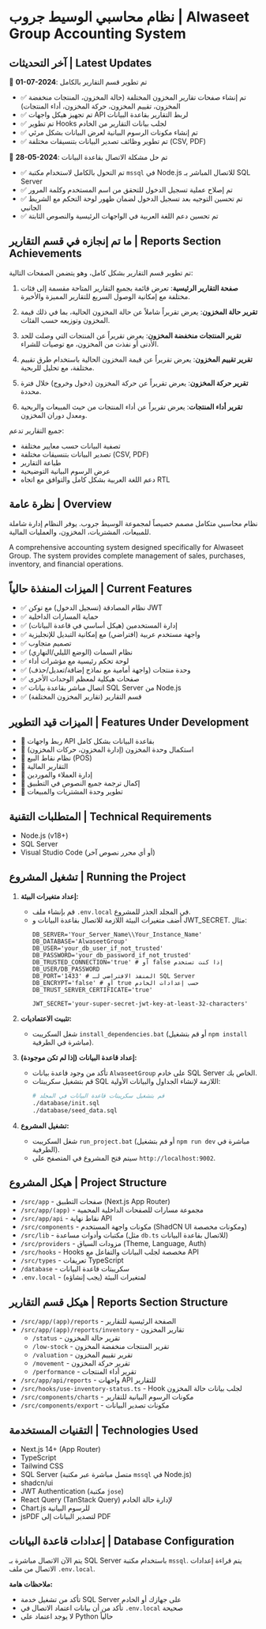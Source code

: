 # نظام محاسبي الوسيط جروب | Alwaseet Group Accounting System

## آخر التحديثات | Latest Updates
🔧 **01-07-2024**: تم تطوير قسم التقارير بالكامل
- ✅ تم إنشاء صفحات تقارير المخزون المختلفة (حالة المخزون، المنتجات منخفضة المخزون، تقييم المخزون، حركة المخزون، أداء المنتجات)
- ✅ تم تجهيز هيكل واجهات API لربط التقارير بقاعدة البيانات
- ✅ تم تطوير Hooks لجلب بيانات التقارير من الخادم
- ✅ تم إنشاء مكونات الرسوم البيانية لعرض البيانات بشكل مرئي
- ✅ تم تطوير وظائف تصدير البيانات بتنسيقات مختلفة (CSV, PDF)

🔧 **28-05-2024**: تم حل مشكلة الاتصال بقاعدة البيانات
- ✅ تم التحول بالكامل لاستخدام مكتبة `mssql` في Node.js للاتصال المباشر بـ SQL Server
- ✅ تم إصلاح عملية تسجيل الدخول للتحقق من اسم المستخدم وكلمة المرور
- ✅ تم تحسين التوجيه بعد تسجيل الدخول لضمان ظهور لوحة التحكم مع الشريط الجانبي
- ✅ تم تحسين دعم اللغة العربية في الواجهات الرئيسية والنصوص الثابتة

## ما تم إنجازه في قسم التقارير | Reports Section Achievements
تم تطوير قسم التقارير بشكل كامل، وهو يتضمن الصفحات التالية:

1. **صفحة التقارير الرئيسية**: تعرض قائمة بجميع التقارير المتاحة مقسمة إلى فئات مختلفة مع إمكانية الوصول السريع للتقارير المميزة والأخيرة.

2. **تقرير حالة المخزون**: يعرض تقريراً شاملاً عن حالة المخزون الحالية، بما في ذلك قيمة المخزون وتوزيعه حسب الفئات.

3. **تقرير المنتجات منخفضة المخزون**: يعرض تقريراً عن المنتجات التي وصلت للحد الأدنى أو نفذت من المخزون، مع توصيات للشراء.

4. **تقرير تقييم المخزون**: يعرض تقريراً عن قيمة المخزون الحالية باستخدام طرق تقييم مختلفة، مع تحليل للربحية.

5. **تقرير حركة المخزون**: يعرض تقريراً عن حركة المخزون (دخول وخروج) خلال فترة محددة.

6. **تقرير أداء المنتجات**: يعرض تقريراً عن أداء المنتجات من حيث المبيعات والربحية ومعدل دوران المخزون.

جميع التقارير تدعم:
- تصفية البيانات حسب معايير مختلفة
- تصدير البيانات بتنسيقات مختلفة (CSV, PDF)
- طباعة التقارير
- عرض الرسوم البيانية التوضيحية
- دعم اللغة العربية بشكل كامل والتوافق مع اتجاه RTL
## نظرة عامة | Overview
نظام محاسبي متكامل مصمم خصيصاً لمجموعة الوسيط جروب. يوفر النظام إدارة شاملة للمبيعات، المشتريات، المخزون، والعمليات المالية.

A comprehensive accounting system designed specifically for Alwaseet Group. The system provides complete management of sales, purchases, inventory, and financial operations.

## الميزات المنفذة حالياً | Current Features
- ✅ نظام المصادقة (تسجيل الدخول) مع توكن JWT
- ✅ حماية المسارات الداخلية
- ✅ إدارة المستخدمين (هيكل أساسي في قاعدة البيانات)
- ✅ واجهة مستخدم عربية (افتراضي) مع إمكانية التبديل للإنجليزية
- ✅ تصميم متجاوب
- ✅ نظام السمات (الوضع الليلي/النهاري)
- ✅ لوحة تحكم رئيسية مع مؤشرات أداء
- ✅ وحدة منتجات (واجهة أمامية مع نماذج إضافة/تعديل/حذف)
- ✅ صفحات هيكلية لمعظم الوحدات الأخرى
- ✅ اتصال مباشر بقاعدة بيانات SQL Server من Node.js
- ✅ قسم التقارير (تقارير المخزون المختلفة)

## الميزات قيد التطوير | Features Under Development
- 🔄 ربط واجهات API بقاعدة البيانات بشكل كامل
- 🔄 استكمال وحدة المخزون (إدارة المخزون، حركات المخزون)
- 🔄 نظام نقاط البيع (POS)
- 🔄 التقارير المالية
- 🔄 إدارة العملاء والموردين
- 🔄 إكمال ترجمة جميع النصوص في التطبيق
- 🔄 تطوير وحدة المشتريات والمبيعات

## المتطلبات التقنية | Technical Requirements
- Node.js (v18+)
- SQL Server
- Visual Studio Code (أو أي محرر نصوص آخر)

## تشغيل المشروع | Running the Project
1. **إعداد متغيرات البيئة:**
   * قم بإنشاء ملف `.env.local` في المجلد الجذر للمشروع.
   * أضف متغيرات البيئة اللازمة للاتصال بقاعدة البيانات و JWT_SECRET. مثال:
     ```env
     DB_SERVER='Your_Server_Name\\Your_Instance_Name'
     DB_DATABASE='AlwaseetGroup'
     DB_USER='your_db_user_if_not_trusted'
     DB_PASSWORD='your_db_password_if_not_trusted'
     DB_TRUSTED_CONNECTION='true' # أو false إذا كنت تستخدم DB_USER/DB_PASSWORD
     DB_PORT='1433' # المنفذ الافتراضي لـ SQL Server
     DB_ENCRYPT='false' # أو true حسب إعدادات الخادم
     DB_TRUST_SERVER_CERTIFICATE='true'

     JWT_SECRET='your-super-secret-jwt-key-at-least-32-characters'
     ```

2. **تثبيت الاعتماديات:**
   * شغل السكريبت `install_dependencies.bat` (أو قم بتشغيل `npm install` مباشرة في الطرفية).

3. **إعداد قاعدة البيانات (إذا لم تكن موجودة):**
   * تأكد من وجود قاعدة بيانات `AlwaseetGroup` على خادم SQL Server الخاص بك.
   * قم بتشغيل سكريبتات SQL اللازمة لإنشاء الجداول والبيانات الأولية:
     ```bash
     # قم بتشغيل سكريبتات قاعدة البيانات في المجلد
     ./database/init.sql
     ./database/seed_data.sql
     ```

4. **تشغيل المشروع:**
   * شغل السكريبت `run_project.bat` (أو قم بتشغيل `npm run dev` مباشرة في الطرفية).
   * سيتم فتح المشروع في المتصفح على `http://localhost:9002`.

## هيكل المشروع | Project Structure
- `/src/app` - صفحات التطبيق (Next.js App Router)
- `/src/app/(app)` - مجموعة مسارات للصفحات الداخلية المحمية
- `/src/app/api` - نقاط نهاية API
- `/src/components` - مكونات واجهة المستخدم (ShadCN UI ومكونات مخصصة)
- `/src/lib` - مكتبات وأدوات مساعدة (مثل `db.ts` للاتصال بقاعدة البيانات)
- `/src/providers` - مزودات السياق (Theme, Language, Auth)
- `/src/hooks` - Hooks مخصصة لجلب البيانات والتفاعل مع API
- `/src/types` - تعريفات TypeScript
- `/database` - سكريبتات قاعدة البيانات
- `.env.local` - (يجب إنشاؤه) لمتغيرات البيئة

## هيكل قسم التقارير | Reports Section Structure
- `/src/app/(app)/reports` - الصفحة الرئيسية للتقارير
- `/src/app/(app)/reports/inventory` - تقارير المخزون
  - `/status` - تقرير حالة المخزون
  - `/low-stock` - تقرير المنتجات منخفضة المخزون
  - `/valuation` - تقرير تقييم المخزون
  - `/movement` - تقرير حركة المخزون
  - `/performance` - تقرير أداء المنتجات
- `/src/app/api/reports` - واجهات API للتقارير
- `/src/hooks/use-inventory-status.ts` - Hook لجلب بيانات حالة المخزون
- `/src/components/charts` - مكونات الرسوم البيانية للتقارير
- `/src/components/export` - مكونات تصدير البيانات

## التقنيات المستخدمة | Technologies Used
- Next.js 14+ (App Router)
- TypeScript
- Tailwind CSS
- SQL Server (متصل مباشرة عبر مكتبة `mssql` في Node.js)
- shadcn/ui
- JWT Authentication (مكتبة `jose`)
- React Query (TanStack Query) لإدارة حالة الخادم
- Chart.js للرسوم البيانية
- jsPDF لتصدير البيانات إلى PDF

## إعدادات قاعدة البيانات | Database Configuration
يتم الآن الاتصال مباشرة بـ SQL Server باستخدام مكتبة `mssql`. يتم قراءة إعدادات الاتصال من ملف `.env.local`.

**ملاحظات هامة:**
- تأكد من تشغيل خدمة SQL Server على جهازك أو الخادم
- تأكد من أن بيانات اعتماد الاتصال في `.env.local` صحيحة
- لا يوجد اعتماد على Python حالياً

